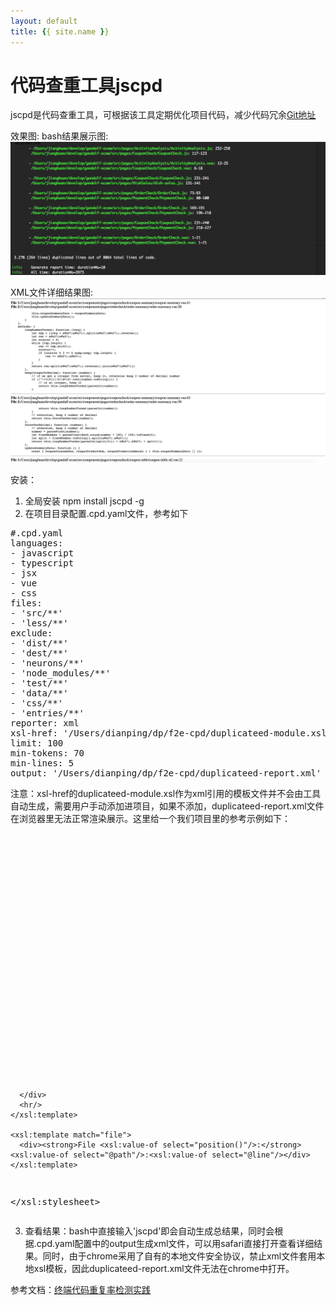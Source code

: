 ```yaml
---
layout: default
title: {{ site.name }}
---
```


# 代码查重工具jscpd

jscpd是代码查重工具，可根据该工具定期优化项目代码，减少代码冗余[Git地址](https://github.com/kucherenko/jscpd)

效果图:
bash结果展示图:
![jscpd bash summary](../img/前端工具/jscpd2.png)

XML文件详细结果图:
![jscpd bash details](../img/前端工具/jscpd1.png)

安装：
1. 全局安装 npm install jscpd -g
2. 在项目目录配置.cpd.yaml文件，参考如下

<pre>
#.cpd.yaml
languages:
- javascript
- typescript
- jsx
- vue
- css
files:
- 'src/**'
- 'less/**'
exclude:
- 'dist/**'
- 'dest/**'
- 'neurons/**'
- 'node_modules/**'
- 'test/**'
- 'data/**'
- 'css/**'
- 'entries/**'
reporter: xml
xsl-href: '/Users/dianping/dp/f2e-cpd/duplicateed-module.xsl'
limit: 100
min-tokens: 70
min-lines: 5
output: '/Users/dianping/dp/f2e-cpd/duplicateed-report.xml'
</pre>

注意：xsl-href的duplicateed-module.xsl作为xml引用的模板文件并不会由工具自动生成，需要用户手动添加进项目，如果不添加，duplicateed-report.xml文件在浏览器里无法正常渲染展示。这里给一个我们项目里的参考示例如下：

<pre>
<?xml version="1.0" encoding="UTF-8"?>
<xsl:stylesheet version="1.0" xmlns:xsl="http://www.w3.org/1999/XSL/Transform">
    <xsl:output
            encoding="UTF-8"
            method="html"
            omit-xml-declaration="yes"
            indent="no"
            doctype-public="-//W3C//DTD XHTML 1.0 Strict//EN"
            doctype-system="http://www.w3.org/TR/xhtml1/DTD/xhtml1-strict.dtd"/>

    <xsl:template match="pmd-cpd">
        <html xmlns="http://www.w3.org/1999/xhtml">
            <head>
                <meta http-equiv="content-type" content="text/html; charset=utf-8"/>
                <title>Copy-Paste Detection Report</title>
            </head>
            <body>
                <xsl:apply-templates select="duplication" />
            </body>
        </html>
    </xsl:template>

    <xsl:template match="duplication">
      <div>
        <xsl:apply-templates select="file"/>
        <div><pre><xsl:value-of select="codefragment"/></pre></div>
      </div>
      <hr/>
    </xsl:template>

    <xsl:template match="file">
      <div><strong>File <xsl:value-of select="position()"/>:</strong> <xsl:value-of select="@path"/>:<xsl:value-of select="@line"/></div>
    </xsl:template>
</xsl:stylesheet>
</pre>

3. 查看结果：bash中直接输入'jscpd'即会自动生成总结果，同时会根据.cpd.yaml配置中的output生成xml文件，可以用safari直接打开查看详细结果。同时，由于chrome采用了自有的本地文件安全协议，禁止xml文件套用本地xsl模板，因此duplicateed-report.xml文件无法在chrome中打开。


参考文档：[终端代码重复率检测实践](https://juejin.im/post/5948c8ebac502e006bb4685b)
